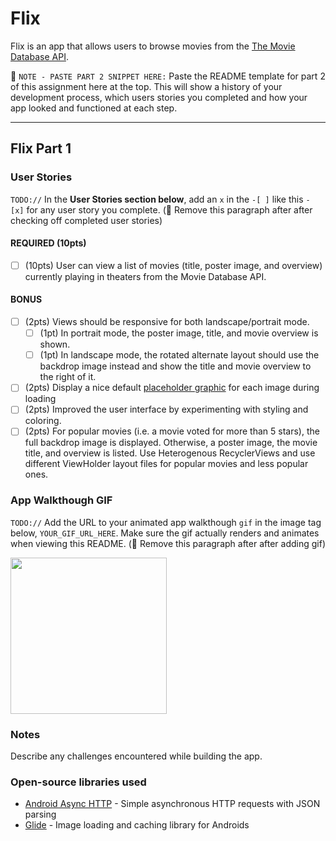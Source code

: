 # Flix
Flix is an app that allows users to browse movies from the [The Movie Database API](http://docs.themoviedb.apiary.io/#).

📝 `NOTE - PASTE PART 2 SNIPPET HERE:` Paste the README template for part 2 of 
this assignment here at the top. This will show a history of your development 
process, which users stories you completed and how your app looked and functioned 
at each step.

---

## Flix Part 1

### User Stories
`TODO://` In the **User Stories section below**, add an `x` in the `-[ ]` like 
this `- [x]` for any user story you complete. (🚫 Remove this paragraph after 
after checking off completed user stories)

#### REQUIRED (10pts)
- [ ] (10pts) User can view a list of movies (title, poster image, and overview) 
currently playing in theaters from the Movie Database API.

#### BONUS
- [ ] (2pts) Views should be responsive for both landscape/portrait mode.
   - [ ] (1pt) In portrait mode, the poster image, title, and movie overview is shown.
   - [ ] (1pt) In landscape mode, the rotated alternate layout should use the backdrop 
   image instead and show the title and movie overview to the right of it.

- [ ] (2pts) Display a nice default [placeholder graphic](https://guides.codepath.org/android/Displaying-Images-with-the-Glide-Library#advanced-usage) 
for each image during loading
- [ ] (2pts) Improved the user interface by experimenting with styling and coloring.
- [ ] (2pts) For popular movies (i.e. a movie voted for more than 5 stars), the 
full backdrop image is displayed. Otherwise, a poster image, the movie title, and 
overview is listed. Use Heterogenous RecyclerViews and use different ViewHolder 
layout files for popular movies and less popular ones.

### App Walkthough GIF
`TODO://` Add the URL to your animated app walkthough `gif` in the image tag 
below, `YOUR_GIF_URL_HERE`. Make sure the gif actually renders and animates when 
viewing this README. (🚫 Remove this paragraph after after adding gif)

<img src="YOUR_GIF_URL_HERE" width=250><br>

### Notes
Describe any challenges encountered while building the app.

### Open-source libraries used

- [Android Async HTTP](https://github.com/codepath/CPAsyncHttpClient) - Simple 
asynchronous HTTP requests with JSON parsing
- [Glide](https://github.com/bumptech/glide) - Image loading and caching library 
for Androids
